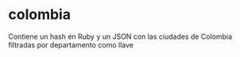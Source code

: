 colombia
========

Contiene un hash en Ruby y un JSON con las ciudades de Colombia filtradas por departamento como llave
